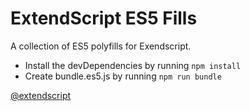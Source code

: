 # ExtendScript ES5 Fills

A collection of ES5 polyfills for Exendscript.

- Install the devDependencies by running `npm install`
- Create bundle.es5.js by running `npm run bundle`

[@extendscript](https://www.npmjs.com/org/extendscript-modules)